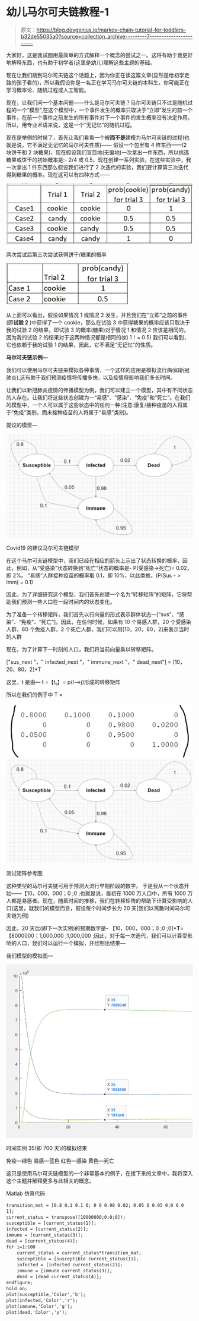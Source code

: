 # 幼儿马尔可夫链教程-1

> 原文：<https://blog.devgenius.io/markov-chain-tutorial-for-toddlers-b32de55035a0?source=collection_archive---------7----------------------->

大家好，这是我试图用最简单的方式解释一个概念的尝试之一。这将有助于我更好地解释东西，也有助于初学者(这里是幼儿)理解这些主题的基础。

现在让我们跳到马尔可夫链这个话题上，因为你正在读这篇文章(显然是给初学走路的孩子看的)，所以我假设你是一名正在学习马尔可夫链的本科生。你可能正在学习概率论、随机过程或人工智能。

现在，让我们问一个基本问题——什么是马尔可夫链？马尔可夫链只不过是随机过程的一个“模型”,在这个模型中，一个事件发生的概率只取决于“立即”发生的前一个事件，在前一个事件之前发生的所有事件对下一个事件的发生概率没有决定作用。所以，用专业术语来说，这是一个“无记忆”的随机过程。

现在是举例的时候了，首先让我们看看一个被**而不是**建模为马尔可夫链的过程(也就是说，它不满足无记忆的马尔可夫性质)——
假设一个包里有 4 样东西——(2 块饼干和 2 块糖果)，现在假设我们盲目地(无偏地)一次拿出一件东西，所以挑选糖果或饼干的初始概率是:- 2/4 或 0.5，现在创建一系列实验，在这些实验中，我一次拿出 1 件东西那么假设我们进行了 2 次迭代的实验，我们要计算第三次迭代得到糖果的概率。现在这可以有四种方式——

![](img/65b459f0d5395ebbd687f8c57ef89de6.png)

两次尝试后第三次尝试获得饼干/糖果的概率

![](img/d118d3c02ea2846099533f19a80fee67.png)

从上面可以看出，假设如果情况 1 或情况 2 发生，并且我们在“立即”之前的事件(即**试验 2** )中获得了一个 cookie，那么在试验 3 中获得糖果的概率应该只取决于我的试验 2 的结果，即试验 3 的概率(糖果)对于情况 1 和情况 2 应该是相同的，因为我的试验 2 的结果对于这两种情况都是相同的(如 1！= 0.5)
我们可以看到，它也依赖于我的试验 1 的结果，因此，它不满足“无记忆”的性质。

**马尔可夫链示例—**

我们可以使用马尔可夫链来模拟各种事情，一个这样的应用是模拟流行病(如新冠肺炎),这有助于我们预测疫情将传播多快，以及疫情将影响我们多长时间。

让我们以新冠肺炎疫情的传播模型为例。我们可以建立一个模型，其中有不同状态的人存在。让我们将这些状态创建为—“易感”、“感染”、“免疫”和“死亡”。在我们的模型中，一个人可以属于这些状态中的任何一种(注意:康复/接种疫苗的人将属于“免疫”类别，而未接种疫苗的人将属于“易感”类别)。

提议的模型—

![](img/b7bcbdd285930606adb54ab3e4c7de01.png)

Covid19 的建议马尔可夫链模型

在这个马尔可夫链模型中，我们已经在相应的箭头上示出了状态转换的概率，因此，例如，从“受感染”状态转换到“死亡”状态的概率是-
P(受感染->死亡)= 0.02，即 2%。
“易感”人群接种疫苗的概率取 0.1，即 10%，以此类推。(P(Sus - > Imm) = 0.1)

因此，为了详细研究这个模型，我们首先创建一个名为“转移矩阵”的矩阵，它将帮助我们预测一些人口在一段时间内的状态变化。

为了准备一个转移矩阵，我们首先以行向量的形式表示群体状态—[“sus”、“感染”、“免疫”、“死亡”]。因此，在任何时候，如果有 10 个易感人群，20 个受感染人群，80 个免疫人群，2 个死亡人群，我们可以用[10，20，80，2]来表示当时的人群

现在，为了计算下一时刻的人口，我们将当前向量乘以转移矩阵。

["sus_next "，" infected_next "，" immune_next "，" dead_next"] =
[10，20，80，2]*T

这里，t 是由—
t =【tᵢⱼ】= p(I—>j)形成的转移矩阵

所以在我们的例子中 T =

![](img/154cf03edf7b62cba7405214752e4023.png)![](img/b7bcbdd285930606adb54ab3e4c7de01.png)

测试矩阵参考图

这种类型的马尔可夫链可用于预测大流行早期阶段的数字。
于是我从一个状态开始——【10，000，000；0 ;0 ;也就是说，最初在 1000 万人口中，所有 1000 万人都是易感者。现在，随着时间的推移，我们在转移矩阵的帮助下计算受影响的人口(这里，就我们的模型而言，假设每个时间步长为 20 天|我们以离散时间马尔可夫链为例)

因此，20 天后(即下一次实例)的预期数字是-
【10，000，000；0 ;0 ;0]***T**=【8000000；1,000,000 ;1,000,000 ;因此，对于每一次迭代，我们可以计算受影响的人口，我们可以运行一个模拟，并绘制出结果—

我们模型的模拟图—

![](img/feb4d3f05f09d999e90746396e404497.png)

时间实例 35(即 700 天)的模拟结果

免疫—绿色
易感—蓝色
红色—感染
黄色—死亡

这只是使用马尔可夫链模型的一个非常基本的例子，在接下来的文章中，我将深入这个主题并解释更多与此相关的概念。

Matlab 仿真代码

```
transition_mat = [0.8 0.1 0.1 0; 0 0 0.98 0.02; 0.05 0 0.95 0;0 0 0 1];
current_status = transpose([10000000;0;0;0]);
susceptible = [current_status(1)];
infected = [current_status(2)];
immune = [current_status(3)];
dead = [current_status(4)];
for i=1:100
    current_status = current_status*transition_mat;
    susceptible = [susceptible current_status(1)];
    infected = [infected current_status(2)];
    immune = [immune current_status(3)];
    dead = [dead current_status(4)];
endfigure;
hold on;
plot(susceptible,'Color','b');
plot(infected,'Color','r');
plot(immune,'Color','g');
plot(dead,'Color','y');
```